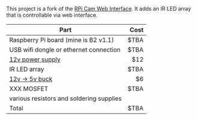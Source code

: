 This project is a fork of the [RPi Cam Web
Interface](https://github.com/silvanmelchior/RPi_Cam_Web_Interface). It
adds an IR LED array that is controllable via web interface.

Part | Cost
| --- | ---: |
| Raspberry Pi board (mine is B2 v1.1) | $TBA |
| USB wifi dongle or ethernet connection | $TBA |
| [12v power supply](https://www.amazon.com/gp/product/B00DKSI0S8/ref=oh_aui_detailpage_o02_s00?ie=UTF8&psc=1) | $12 |
| IR LED array | $TBA |
| [12v -> 5v buck](https://www.amazon.com/gp/product/B008BHAOQO/ref=oh_aui_detailpage_o02_s00?ie=UTF8&psc=1) | $6 |
| XXX MOSFET | $TBA |
| various resistors and soldering supplies |  |
| Total | $TBA |